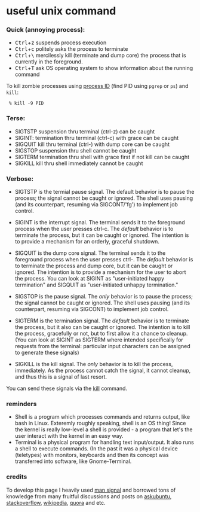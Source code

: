 # useful unix command


### Quick (annoying process):
* <kbd>Ctrl</kbd>+<kbd>z</kbd> suspends process execution
* <kbd>Ctrl</kbd>+<kbd>c</kbd> politely asks the process to terminate
* <kbd>Ctrl</kbd>+<kbd>\\</kbd> mercilessly kill (terminate and dump core) the process that is currently in the foreground.
* <kbd>Ctrl</kbd>+<kbd>T</kbd> ask OS operating system to show information about the running command

To kill zombie processes using [process ID][1] (find PID using `pgrep` or `ps`) and `kill`:

     % kill -9 PID

### Terse:

* SIGTSTP suspension     thru terminal (ctrl-z)                  can be caught
* SIGINT: termination    thru terminal (ctrl-c) with grace       can be caught
* SIGQUIT kill           thru terminal (ctrl-\) with dump core   can be caught
* SIGSTOP suspension     thru shell                              cannot be caught
* SIGTERM termination    thru shell with grace first if not kill can be caught
* SIGKILL kill           thru shell immediately                  cannot be caught

### Verbose:

* SIGTSTP is the termial pause signal. The default behavior is to pause the process; the signal cannot be caught or ignored. The shell uses pausing (and its counterpart, resuming via SIGCONT/'fg') to implement job control.

* SIGINT is the interrupt signal. The terminal sends it to the foreground process when the user presses ctrl-c. The *default* behavior is to terminate the process, but it can be caught or ignored. The intention is to provide a mechanism for an orderly, graceful shutdown.

* SIGQUIT is the dump core signal. The terminal sends it to the foreground process when the user presses ctrl-\. The *default* behavior is to terminate the process and dump core, but it can be caught or ignored. The intention is to provide a mechanism for the user to abort the process. You can look at SIGINT as "user-initiated happy termination" and SIGQUIT as "user-initiated unhappy termination."

* SIGSTOP is the pause signal. The *only* behavior is to pause the process; the signal cannot be caught or ignored. The shell uses pausing (and its counterpart, resuming via SIGCONT) to implement job control.

* SIGTERM is the termination signal. The *default* behavior is to terminate the process, but it also can be caught or ignored. The intention is to kill the process, gracefully or not, but to first allow it a chance to cleanup. (You can look at SIGINT as SIGTERM where intended specifically for requests from the terminal: particular input characters can be assigned to generate these signals)

* SIGKILL is the kill signal. The *only* behavior is to kill the process, immediately. As the process cannot catch the signal, it cannot cleanup, and thus this is a signal of last resort.

You can send these signals via the [kill][2] command. 


### reminders
* Shell is a program which processes commands and returns output, like bash in Linux. Exteremly roughly speaking, shell is an OS thing! Since the kernel is really low-level a shell is provided - a program that let's the user interact with the kernel in an easy way. 
* Terminal is a physical program for handling text input/output. It also runs a shell to execute commands. (In the past it was a physical device (teletypes) with monitors, keyboards and then its concept was transferred into software, like Gnome-Terminal.

### credits
To develop this page I heavily used [man signal][3] and borrowed tons of knowledge from many fruitful discussions and posts on [askubuntu][4], [stackoverflow][5], [wikipedia][6], [quora][7] and etc.

  [1]: http://en.wikipedia.org/wiki/Process_identifier
  [2]: http://man.cx/kill
  [3]: http://man.cx/signal(7)
  [4]: https://askubuntu.com/
  [5]: https://stackoverflow.com/
  [6]: https://en.wikipedia.org/wiki/Signal_(IPC)
  [7]: https://www.quora.com/
  
  
